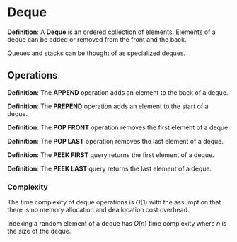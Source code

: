 # Deque

**Definition**: A **Deque** is an ordered collection of elements. Elements of a deque can be added or removed from the front and the back.

Queues and stacks can be thought of as specialized deques.

## Operations

**Definition**: The **APPEND** operation adds an element to the back of a deque.

**Definition**: The **PREPEND** operation adds an element to the start of a deque.

**Definition**: The **POP FRONT** operation removes the first element of a deque.

**Definition**: The **POP LAST** operation removes the last element of a deque.

**Definition**: The **PEEK FIRST** query returns the first element of a deque.

**Definition**: The **PEEK LAST** query returns the last element of a deque.

### Complexity

The time complexity of deque operations is $O(1)$ with the assumption that there is no memory allocation and deallocation cost overhead.

Indexing a random element of a deque has $O(n)$ time complexity where $n$ is the size of the deque.

